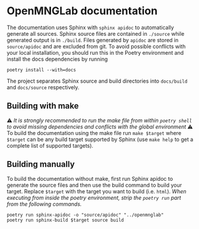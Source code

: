 # OpenMNGLab documentation

The documentation uses Sphinx with `sphinx apidoc` to automatically generate all sources. Sphinx source files are contained in `./source` while generated output is in `./build`.
Files generated by `apidoc` are stored in `source/apidoc` and are excluded from git.
To avoid possible conflicts with your local installation, you should run this in the Poetry environment and install the docs dependencies by running

```shell
poetry install --with=docs
```

The project separates Sphinx source and build directories into `docs/build` and `docs/source` respectively.

## Building with make

⚠ *It is strongly recommended to run the make file from within `poetry shell` to avoid missing dependencies and conflicts with the global environment* ⚠
To build the documentation using the make file run `make $target` where `$target` can be any build target supported by Sphinx (use `make help` to get a complete list of supported targets).

## Building manually

To build the documentation without make, first run Sphinx apidoc to generate the source files and then use the build command to build your target. Replace `$target` with the target you want to build (i.e. `html`). *When executing from inside the poetry environment, strip the `poetry run` part from the following commands.* 

```shell
poetry run sphinx-apidoc -o "source/apidoc" "../openmnglab"
poetry run sphinx-build $target source build
```